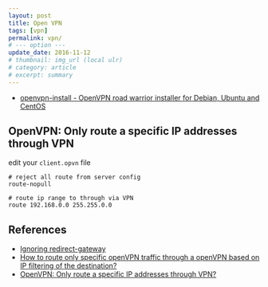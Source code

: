 ```yaml
---
layout: post
title: Open VPN
tags: [vpn]
permalink: vpn/
# --- option ---
update_date: 2016-11-12
# thumbnail: img_url (local ulr)
# category: article
# excerpt: summary
---
```


* [openvpn-install - OpenVPN road warrior installer for Debian, Ubuntu and CentOS](https://github.com/Nyr/openvpn-install)

<!-- more -->

## OpenVPN: Only route a specific IP addresses through VPN

edit your `client.opvn` file

```
# reject all route from server config
route-nopull

# route ip range to through via VPN
route 192.168.0.0 255.255.0.0
```

## References
* [Ignoring redirect-gateway](https://community.openvpn.net/openvpn/wiki/IgnoreRedirectGateway)
* [How to route only specific openVPN traffic through a openVPN based on IP filtering of the destination?](http://serverfault.com/questions/631037/how-to-route-only-specific-openvpn-traffic-through-a-openvpn-based-on-ip-filteri/631048#631048)
* [OpenVPN: Only route a specific IP addresses through VPN?](http://superuser.com/questions/457020/openvpn-only-route-a-specific-ip-addresses-through-vpn/628488#628488)
